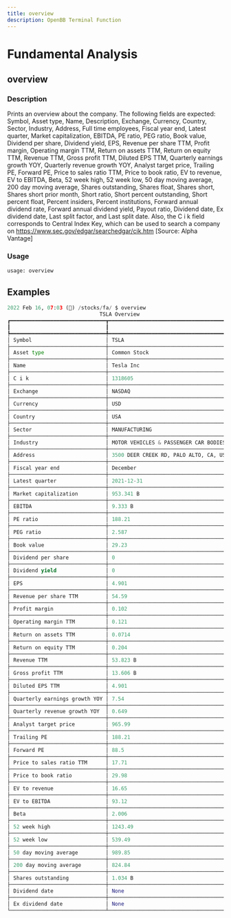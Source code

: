 ```yaml
---
title: overview
description: OpenBB Terminal Function
---
```


# Fundamental Analysis

## overview

### Description

Prints an overview about the company. The following fields are expected: Symbol, Asset type, Name, Description, Exchange, Currency, Country, Sector, Industry, Address, Full time employees, Fiscal year end, Latest quarter, Market capitalization, EBITDA, PE ratio, PEG ratio, Book value, Dividend per share, Dividend yield, EPS, Revenue per share TTM, Profit margin, Operating margin TTM, Return on assets TTM, Return on equity TTM, Revenue TTM, Gross profit TTM, Diluted EPS TTM, Quarterly earnings growth YOY, Quarterly revenue growth YOY, Analyst target price, Trailing PE, Forward PE, Price to sales ratio TTM, Price to book ratio, EV to revenue, EV to EBITDA, Beta, 52 week high, 52 week low, 50 day moving average, 200 day moving average, Shares outstanding, Shares float, Shares short, Shares short prior month, Short ratio, Short percent outstanding, Short percent float, Percent insiders, Percent institutions, Forward annual dividend rate, Forward annual dividend yield, Payout ratio, Dividend date, Ex dividend date, Last split factor, and Last split date. Also, the C i k field corresponds to Central Index Key, which can be used to search a company on <https://www.sec.gov/edgar/searchedgar/cik.htm> [Source: Alpha Vantage]

### Usage

```python
usage: overview
```

## Examples

```python
2022 Feb 16, 07:03 (🦋) /stocks/fa/ $ overview
                              TSLA Overview
┏━━━━━━━━━━━━━━━━━━━━━━━━━━━━━━━┳━━━━━━━━━━━━━━━━━━━━━━━━━━━━━━━━━━━━━━━┓
┃                               ┃                                       ┃
┡━━━━━━━━━━━━━━━━━━━━━━━━━━━━━━━╇━━━━━━━━━━━━━━━━━━━━━━━━━━━━━━━━━━━━━━━┩
│ Symbol                        │ TSLA                                  │
├───────────────────────────────┼───────────────────────────────────────┤
│ Asset type                    │ Common Stock                          │
├───────────────────────────────┼───────────────────────────────────────┤
│ Name                          │ Tesla Inc                             │
├───────────────────────────────┼───────────────────────────────────────┤
│ C i k                         │ 1318605                               │
├───────────────────────────────┼───────────────────────────────────────┤
│ Exchange                      │ NASDAQ                                │
├───────────────────────────────┼───────────────────────────────────────┤
│ Currency                      │ USD                                   │
├───────────────────────────────┼───────────────────────────────────────┤
│ Country                       │ USA                                   │
├───────────────────────────────┼───────────────────────────────────────┤
│ Sector                        │ MANUFACTURING                         │
├───────────────────────────────┼───────────────────────────────────────┤
│ Industry                      │ MOTOR VEHICLES & PASSENGER CAR BODIES │
├───────────────────────────────┼───────────────────────────────────────┤
│ Address                       │ 3500 DEER CREEK RD, PALO ALTO, CA, US │
├───────────────────────────────┼───────────────────────────────────────┤
│ Fiscal year end               │ December                              │
├───────────────────────────────┼───────────────────────────────────────┤
│ Latest quarter                │ 2021-12-31                            │
├───────────────────────────────┼───────────────────────────────────────┤
│ Market capitalization         │ 953.341 B                             │
├───────────────────────────────┼───────────────────────────────────────┤
│ EBITDA                        │ 9.333 B                               │
├───────────────────────────────┼───────────────────────────────────────┤
│ PE ratio                      │ 188.21                                │
├───────────────────────────────┼───────────────────────────────────────┤
│ PEG ratio                     │ 2.587                                 │
├───────────────────────────────┼───────────────────────────────────────┤
│ Book value                    │ 29.23                                 │
├───────────────────────────────┼───────────────────────────────────────┤
│ Dividend per share            │ 0                                     │
├───────────────────────────────┼───────────────────────────────────────┤
│ Dividend yield                │ 0                                     │
├───────────────────────────────┼───────────────────────────────────────┤
│ EPS                           │ 4.901                                 │
├───────────────────────────────┼───────────────────────────────────────┤
│ Revenue per share TTM         │ 54.59                                 │
├───────────────────────────────┼───────────────────────────────────────┤
│ Profit margin                 │ 0.102                                 │
├───────────────────────────────┼───────────────────────────────────────┤
│ Operating margin TTM          │ 0.121                                 │
├───────────────────────────────┼───────────────────────────────────────┤
│ Return on assets TTM          │ 0.0714                                │
├───────────────────────────────┼───────────────────────────────────────┤
│ Return on equity TTM          │ 0.204                                 │
├───────────────────────────────┼───────────────────────────────────────┤
│ Revenue TTM                   │ 53.823 B                              │
├───────────────────────────────┼───────────────────────────────────────┤
│ Gross profit TTM              │ 13.606 B                              │
├───────────────────────────────┼───────────────────────────────────────┤
│ Diluted EPS TTM               │ 4.901                                 │
├───────────────────────────────┼───────────────────────────────────────┤
│ Quarterly earnings growth YOY │ 7.54                                  │
├───────────────────────────────┼───────────────────────────────────────┤
│ Quarterly revenue growth YOY  │ 0.649                                 │
├───────────────────────────────┼───────────────────────────────────────┤
│ Analyst target price          │ 965.99                                │
├───────────────────────────────┼───────────────────────────────────────┤
│ Trailing PE                   │ 188.21                                │
├───────────────────────────────┼───────────────────────────────────────┤
│ Forward PE                    │ 88.5                                  │
├───────────────────────────────┼───────────────────────────────────────┤
│ Price to sales ratio TTM      │ 17.71                                 │
├───────────────────────────────┼───────────────────────────────────────┤
│ Price to book ratio           │ 29.98                                 │
├───────────────────────────────┼───────────────────────────────────────┤
│ EV to revenue                 │ 16.65                                 │
├───────────────────────────────┼───────────────────────────────────────┤
│ EV to EBITDA                  │ 93.12                                 │
├───────────────────────────────┼───────────────────────────────────────┤
│ Beta                          │ 2.006                                 │
├───────────────────────────────┼───────────────────────────────────────┤
│ 52 week high                  │ 1243.49                               │
├───────────────────────────────┼───────────────────────────────────────┤
│ 52 week low                   │ 539.49                                │
├───────────────────────────────┼───────────────────────────────────────┤
│ 50 day moving average         │ 989.85                                │
├───────────────────────────────┼───────────────────────────────────────┤
│ 200 day moving average        │ 824.84                                │
├───────────────────────────────┼───────────────────────────────────────┤
│ Shares outstanding            │ 1.034 B                               │
├───────────────────────────────┼───────────────────────────────────────┤
│ Dividend date                 │ None                                  │
├───────────────────────────────┼───────────────────────────────────────┤
│ Ex dividend date              │ None                                  │
└───────────────────────────────┴───────────────────────────────────────┘
```
